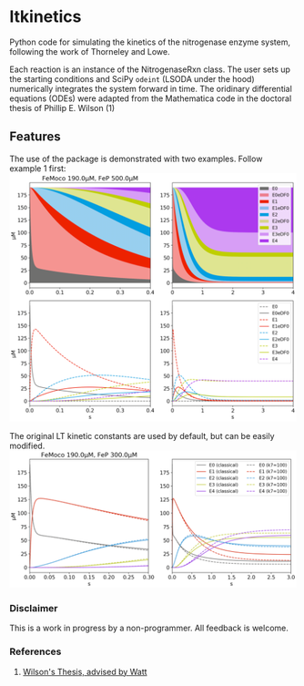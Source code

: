 # ltkinetics
Python code for simulating the kinetics of the nitrogenase enzyme system,
following the work of Thorneley and Lowe. 

Each reaction is an instance of the NitrogenaseRxn class. 
The user sets up the starting conditions and SciPy `odeint` (LSODA under the hood) numerically integrates the system forward in time. 
The oridinary differential equations (ODEs) were adapted from the Mathematica code in the doctoral thesis of Phillip E. Wilson (1) 


## Features
The use of the package is demonstrated with two examples. Follow example 1 first:
![ex1-result1](examples/ex1-result1.png)

The original LT kinetic constants are used by default, but can be easily modified. 
![ex2-result1](examples/ex2-result1.png)


### Disclaimer
This is a work in progress by a non-programmer. All feedback is welcome. 


### References
1. [Wilson's Thesis, advised by Watt](https://scholarsarchive.byu.edu/etd/516/)
